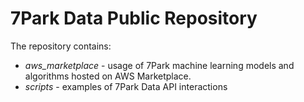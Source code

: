 # 7Park Data Public Repository

The repository contains:
- *aws_marketplace* - usage of 7Park machine learning models and algorithms hosted on AWS Marketplace.
- *scripts* - examples of 7Park Data API interactions

